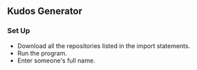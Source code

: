 ## Kudos Generator

### Set Up
* Download all the repositories listed in the import statements.
* Run the program.
* Enter someone's full name. 
